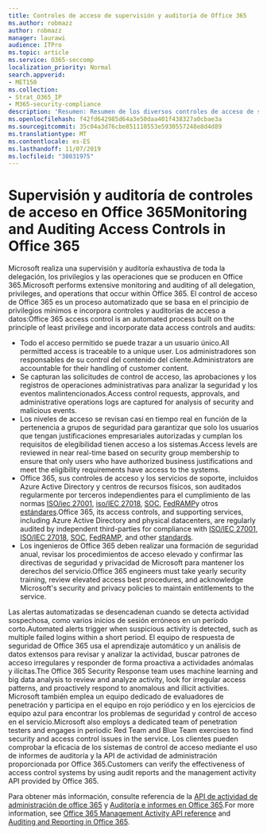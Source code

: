 ```yaml
---
title: Controles de acceso de supervisión y auditoría de Office 365
ms.author: robmazz
author: robmazz
manager: laurawi
audience: ITPro
ms.topic: article
ms.service: O365-seccomp
localization_priority: Normal
search.appverid:
- MET150
ms.collection:
- Strat_O365_IP
- M365-security-compliance
description: 'Resumen: Resumen de los diversos controles de acceso de supervisión y auditoría disponibles en Office 365.'
ms.openlocfilehash: f42fd642985d64a3e50daa401f438327a0cbae3a
ms.sourcegitcommit: 35c04a3d76cbe851110553e5930557248e8d4d89
ms.translationtype: MT
ms.contentlocale: es-ES
ms.lasthandoff: 11/07/2019
ms.locfileid: "38031975"
---
```

# <a name="monitoring-and-auditing-access-controls-in-office-365"></a><span data-ttu-id="a80e5-103">Supervisión y auditoría de controles de acceso en Office 365</span><span class="sxs-lookup"><span data-stu-id="a80e5-103">Monitoring and Auditing Access Controls in Office 365</span></span>

<span data-ttu-id="a80e5-104">Microsoft realiza una supervisión y auditoría exhaustiva de toda la delegación, los privilegios y las operaciones que se producen en Office 365.</span><span class="sxs-lookup"><span data-stu-id="a80e5-104">Microsoft performs extensive monitoring and auditing of all delegation, privileges, and operations that occur within Office 365.</span></span> <span data-ttu-id="a80e5-105">El control de acceso de Office 365 es un proceso automatizado que se basa en el principio de privilegios mínimos e incorpora controles y auditorías de acceso a datos:</span><span class="sxs-lookup"><span data-stu-id="a80e5-105">Office 365 access control is an automated process built on the principle of least privilege and incorporate data access controls and audits:</span></span>

- <span data-ttu-id="a80e5-106">Todo el acceso permitido se puede trazar a un usuario único.</span><span class="sxs-lookup"><span data-stu-id="a80e5-106">All permitted access is traceable to a unique user.</span></span> <span data-ttu-id="a80e5-107">Los administradores son responsables de su control del contenido del cliente.</span><span class="sxs-lookup"><span data-stu-id="a80e5-107">Administrators are accountable for their handling of customer content.</span></span>
- <span data-ttu-id="a80e5-108">Se capturan las solicitudes de control de acceso, las aprobaciones y los registros de operaciones administrativas para analizar la seguridad y los eventos malintencionados.</span><span class="sxs-lookup"><span data-stu-id="a80e5-108">Access control requests, approvals, and administrative operations logs are captured for analysis of security and malicious events.</span></span>
- <span data-ttu-id="a80e5-109">Los niveles de acceso se revisan casi en tiempo real en función de la pertenencia a grupos de seguridad para garantizar que solo los usuarios que tengan justificaciones empresariales autorizadas y cumplan los requisitos de elegibilidad tienen acceso a los sistemas.</span><span class="sxs-lookup"><span data-stu-id="a80e5-109">Access levels are reviewed in near real-time based on security group membership to ensure that only users who have authorized business justifications and meet the eligibility requirements have access to the systems.</span></span>
- <span data-ttu-id="a80e5-110">Office 365, sus controles de acceso y los servicios de soporte, incluidos Azure Active Directory y centros de recursos físicos, son auditados regularmente por terceros independientes para el cumplimiento de las normas [ISO/iec 27001](https://www.microsoft.com/TrustCenter/Compliance/iso-iec-27001), [iso/IEC 27018](https://www.microsoft.com/TrustCenter/Compliance/iso-iec-27018), [SOC](https://www.microsoft.com/TrustCenter/Compliance/SOC), [FedRAMP](https://www.microsoft.com/TrustCenter/Compliance/FedRAMP)y otros [estándares](https://www.microsoft.com/TrustCenter/Compliance?service=Office#Icons).</span><span class="sxs-lookup"><span data-stu-id="a80e5-110">Office 365, its access controls, and supporting services, including Azure Active Directory and physical datacenters, are regularly audited by independent third-parties for compliance with [ISO/IEC 27001](https://www.microsoft.com/TrustCenter/Compliance/iso-iec-27001), [ISO/IEC 27018](https://www.microsoft.com/TrustCenter/Compliance/iso-iec-27018), [SOC](https://www.microsoft.com/TrustCenter/Compliance/SOC), [FedRAMP](https://www.microsoft.com/TrustCenter/Compliance/FedRAMP), and other [standards](https://www.microsoft.com/TrustCenter/Compliance?service=Office#Icons).</span></span>
- <span data-ttu-id="a80e5-111">Los ingenieros de Office 365 deben realizar una formación de seguridad anual, revisar los procedimientos de acceso elevado y confirmar las directivas de seguridad y privacidad de Microsoft para mantener los derechos del servicio.</span><span class="sxs-lookup"><span data-stu-id="a80e5-111">Office 365 engineers must take yearly security training, review elevated access best procedures, and acknowledge Microsoft's security and privacy policies to maintain entitlements to the service.</span></span>

<span data-ttu-id="a80e5-112">Las alertas automatizadas se desencadenan cuando se detecta actividad sospechosa, como varios inicios de sesión erróneos en un período corto.</span><span class="sxs-lookup"><span data-stu-id="a80e5-112">Automated alerts trigger when suspicious activity is detected, such as multiple failed logins within a short period.</span></span> <span data-ttu-id="a80e5-113">El equipo de respuesta de seguridad de Office 365 usa el aprendizaje automático y un análisis de datos extensos para revisar y analizar la actividad, buscar patrones de acceso irregulares y responder de forma proactiva a actividades anómalas y ilícitas.</span><span class="sxs-lookup"><span data-stu-id="a80e5-113">The Office 365 Security Response team uses machine learning and big data analysis to review and analyze activity, look for irregular access patterns, and proactively respond to anomalous and illicit activities.</span></span> <span data-ttu-id="a80e5-114">Microsoft también emplea un equipo dedicado de evaluadores de penetración y participa en el equipo en rojo periódico y en los ejercicios de equipo azul para encontrar los problemas de seguridad y control de acceso en el servicio.</span><span class="sxs-lookup"><span data-stu-id="a80e5-114">Microsoft also employs a dedicated team of penetration testers and engages in periodic Red Team and Blue Team exercises to find security and access control issues in the service.</span></span> <span data-ttu-id="a80e5-115">Los clientes pueden comprobar la eficacia de los sistemas de control de acceso mediante el uso de informes de auditoría y la API de actividad de administración proporcionada por Office 365.</span><span class="sxs-lookup"><span data-stu-id="a80e5-115">Customers can verify the effectiveness of access control systems by using audit reports and the management activity API provided by Office 365.</span></span>

<span data-ttu-id="a80e5-116">Para obtener más información, consulte referencia de la [API de actividad de administración de office 365](https://msdn.microsoft.com/library/office/mt227394.aspx) y [Auditoría e informes en Office 365](office-365-auditing-and-reporting-overview.md).</span><span class="sxs-lookup"><span data-stu-id="a80e5-116">For more information, see [Office 365 Management Activity API reference](https://msdn.microsoft.com/library/office/mt227394.aspx) and [Auditing and Reporting in Office 365](office-365-auditing-and-reporting-overview.md).</span></span>
